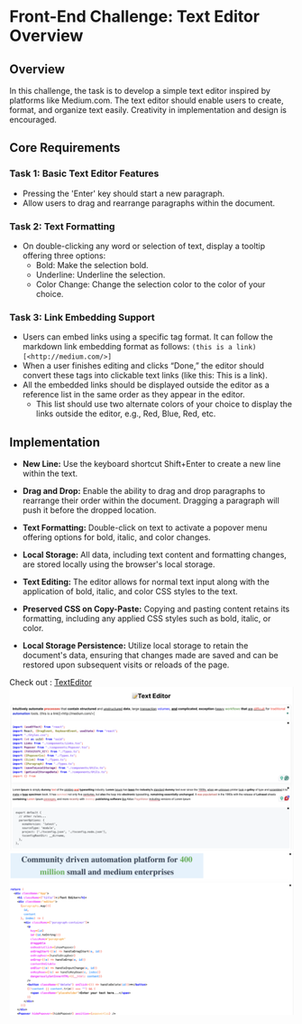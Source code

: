 # Front-End Challenge: Text Editor Overview

## Overview
In this challenge, the task is to develop a simple text editor inspired by platforms like Medium.com. The text editor should enable users to create, format, and organize text easily. Creativity in implementation and design is encouraged.

## Core Requirements

### Task 1: Basic Text Editor Features
- Pressing the 'Enter' key should start a new paragraph.
- Allow users to drag and rearrange paragraphs within the document.

### Task 2: Text Formatting
- On double-clicking any word or selection of text, display a tooltip offering three options:
  - Bold: Make the selection bold.
  - Underline: Underline the selection.
  - Color Change: Change the selection color to the color of your choice.

### Task 3: Link Embedding Support
- Users can embed links using a specific tag format. It can follow the markdown link embedding format as follows: `(this is a link)[<http://medium.com/>]`
- When a user finishes editing and clicks “Done,” the editor should convert these tags into clickable text links (like this: This is a link).
- All the embedded links should be displayed outside the editor as a reference list in the same order as they appear in the editor.
  - This list should use two alternate colors of your choice to display the links outside the editor, e.g., Red, Blue, Red, etc.
                                    

## Implementation
- **New Line:** Use the keyboard shortcut Shift+Enter to create a new line within the text.

- **Drag and Drop:** Enable the ability to drag and drop paragraphs to rearrange their order within the document. Dragging a paragraph will push it before the dropped location.

- **Text Formatting:** Double-click on text to activate a popover menu offering options for bold, italic, and color changes.

- **Local Storage:** All data, including text content and formatting changes, are stored locally using the browser's local storage.

- **Text Editing:** The editor allows for normal text input along with the application of bold, italic, and color CSS styles to the text.

- **Preserved CSS on Copy-Paste:** Copying and pasting content retains its formatting, including any applied CSS styles such as bold, italic, or color.

- **Local Storage Persistence:** Utilize local storage to retain the document's data, ensuring that changes made are saved and can be restored upon subsequent visits or reloads of the page.


Check out : [TextEditor](https://kongnitos-editor.vercel.app/)
![Image1](src/assets/img1.png)
![Image2](src/assets/img2.png)
